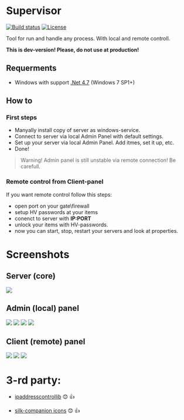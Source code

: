 # Supervisor
[![Build status](https://ci.appveyor.com/api/projects/status/qdd0y1j2r0gshya9?svg=true)](https://ci.appveyor.com/project/stamepicmorg/epicmorg-supervisor) [![License](https://img.shields.io/badge/license-MIT-green.svg)](LICENSE)

Tool for run and handle any process. With local and remote controll.

**This is dev-version! Please, do not use at production!**

## Requerments
* Windows with support [.Net 4.7](https://www.microsoft.com/en-US/download/details.aspx?id=55167) (Windows 7 SP1+)

## How to
### First steps
* Manyally install copy of server as windows-service.
* Connect to server via local Admin Panel with default settings.
* Set up your server via local Admin Panel. Add itmes, set it up, etc.
* Done!

<blockquote>Warning! Admin panel is still unstable via remote connection! Be carefull.</blockquote>

### Remote control from Client-panel
If you want remote control follow this steps:
* open port on your gate\firewall
* setup HV passwords at your items
* conenct to server with **IP:PORT**
* unlock your items with HV-passwords.
* now you can start, stop, restart your servers and look at properties.

# Screenshots
## Server (core)
<img src="http://i.imgur.com/jH3vush.png">

## Admin (local) panel
<img src="https://i.imgur.com/ltEdWOd.png">
<img src="http://i.imgur.com/C8dnwA5.png">
<img src="https://i.imgur.com/PgRDL0Y.png">
<img src="https://i.imgur.com/n1EiCcd.png">

## Client (remote) panel
<img src="https://i.imgur.com/CnFfJoc.png">
<img src="https://i.imgur.com/ct4woKU.png">
<img src="http://i.imgur.com/3pB4mFX.png">

# 3-rd party:

- [ipaddresscontrollib](https://github.com/m66n/ipaddresscontrollib) :blush: :+1:

- [silk-companion icons](https://github.com/damieng/silk-companion) :blush: :+1:
